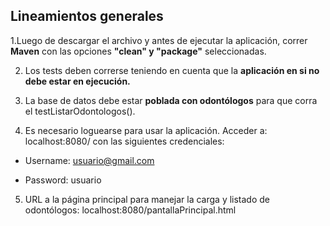 ## **Lineamientos generales**

1.Luego de descargar el archivo y antes de ejecutar la aplicación, correr **Maven** con las opciones **"clean" y "package"** seleccionadas.

2. Los tests deben correrse teniendo en cuenta que la **aplicación en si no debe estar en ejecución.**

3. La base de datos debe estar **poblada con odontólogos** para que corra el testListarOdontologos().

4. Es necesario loguearse para usar la aplicación. Acceder a: localhost:8080/ con las siguientes credenciales:

  - Username: usuario@gmail.com
  
  - Password: usuario
  
5. URL a la página principal para manejar la carga y listado de odontólogos: localhost:8080/pantallaPrincipal.html


